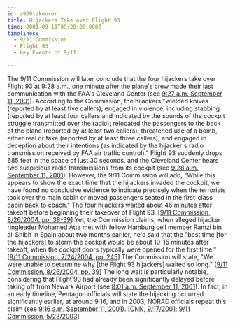 ```yaml
---
id: a928takeover
title: Hijackers Take over Flight 93
time: 2001-09-11T09:28:00.000Z
timelines:
  - 9/11 Commission
  - Flight 93
  - Key Events of 9/11

---
```


The 9/11 Commission will later conclude that the four hijackers take over Flight 93 at 9:28 a.m., one minute after the plane's crew made their last communication with the FAA's Cleveland Center (see [9:27 a.m. September 11, 2001](/timeline/#a927lastcontact)). According to the Commission, the hijackers "wielded knives (reported by at least five callers); engaged in violence, including stabbing (reported by at least four callers and indicated by the sounds of the cockpit struggle transmitted over the radio); relocated the passengers to the back of the plane (reported by at least two callers); threatened use of a bomb, either real or fake (reported by at least three callers); and engaged in deception about their intentions (as indicated by the hijacker's radio transmission received by FAA air traffic control)." Flight 93 suddenly drops 685 feet in the space of just 30 seconds, and the Cleveland Center hears two suspicious radio transmissions from its cockpit (see [9:28 a.m. September 11, 2001](/timeline/#a928struggle)). However, the 9/11 Commission will add, "While this appears to show the exact time that the hijackers invaded the cockpit, we have found no conclusive evidence to indicate precisely when the terrorists took over the main cabin or moved passengers seated in the first-class cabin back to coach." The four hijackers waited about 46 minutes after takeoff before beginning their takeover of Flight 93. [[9/11 Commission, 8/26/2004, pp. 38-39][1]] Yet, the Commission claims, when alleged hijacker ringleader Mohamed Atta met with fellow Hamburg cell member Ramzi bin al-Shibh in Spain about two months earlier, he'd said that the "best time [for the hijackers] to storm the cockpit would be about 10-15 minutes after takeoff, when the cockpit doors typically were opened for the first time." [[9/11 Commission, 7/24/2004, pp. 245][2]] The Commission will state, "We were unable to determine why [the Flight 93 hijackers] waited so long." [[9/11 Commission, 8/26/2004, pp. 39][1]] The long wait is particularly notable, considering that Flight 93 had already been significantly delayed before taking off from Newark Airport (see [8:01 a.m. September 11, 2001](/timeline/#a801delay)). In fact, in an early timeline, Pentagon officials will state the hijacking occurred significantly earlier, at around 9:16, and in 2003, NORAD officials repeat this claim (see [9:16 a.m. September 11, 2001](/timeline/#a916originalnoradtime)). [[CNN, 9/17/2001][3]; [9/11 Commission, 5/23/2003][4]]

[1]: https://www.hsdl.org/?view&did=484625
[2]: https://web.archive.org/web/20041020144854/http://www.decloah.com/mirrors/9-11/911_Report.txt
[3]: http://www.cnn.com/2001/US/09/16/inv.hijack.warning/
[4]: https://www.9-11commission.gov/archive/hearing2/9-11Commission_Hearing_2003-05-23.htm
